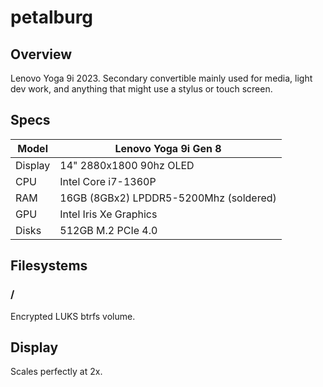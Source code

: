 # petalburg

## Overview

Lenovo Yoga 9i 2023. Secondary convertible mainly used for media, light dev work, and anything that might use a stylus or touch screen.

## Specs

| Model   | Lenovo Yoga 9i Gen 8                   |
|---------|----------------------------------------|
| Display | 14" 2880x1800 90hz OLED                |
| CPU     | Intel Core i7-1360P                    |
| RAM     | 16GB (8GBx2) LPDDR5-5200Mhz (soldered) |
| GPU     | Intel Iris Xe Graphics                 |
| Disks   | 512GB M.2 PCIe 4.0                     |

## Filesystems

### /

Encrypted LUKS btrfs volume.

## Display

Scales perfectly at 2x.
